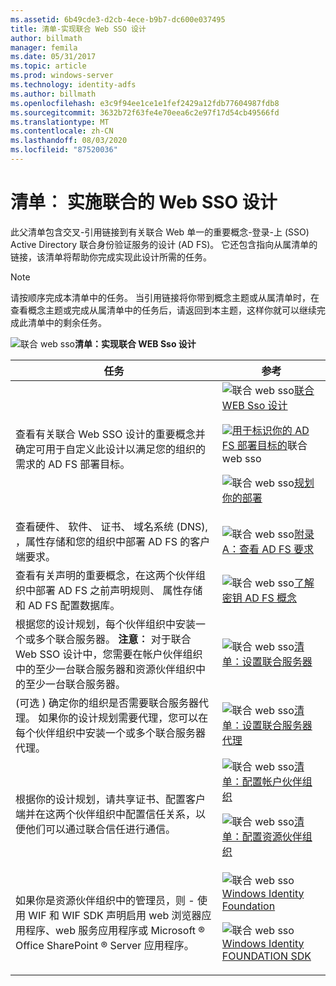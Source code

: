```yaml
---
ms.assetid: 6b49cde3-d2cb-4ece-b9b7-dc600e037495
title: 清单-实现联合 Web SSO 设计
author: billmath
manager: femila
ms.date: 05/31/2017
ms.topic: article
ms.prod: windows-server
ms.technology: identity-adfs
ms.author: billmath
ms.openlocfilehash: e3c9f94ee1ce1e1fef2429a12fdb77604987fdb8
ms.sourcegitcommit: 3632b72f63fe4e70eea6c2e97f17d54cb49566fd
ms.translationtype: MT
ms.contentlocale: zh-CN
ms.lasthandoff: 08/03/2020
ms.locfileid: "87520036"
---
```

# <a name="checklist-implementing-a-federated-web-sso-design"></a>清单︰ 实施联合的 Web SSO 设计

此父清单包含交叉\-引用链接到有关联合 Web 单一的重要概念\-登录\-上 \(SSO\) Active Directory 联合身份验证服务的设计 \(AD FS\)。 它还包含指向从属清单的链接，该清单将帮助你完成实现此设计所需的任务。

> [!NOTE]
> 请按顺序完成本清单中的任务。 当引用链接将你带到概念主题或从属清单时，在查看概念主题或完成从属清单中的任务后，请返回到本主题，这样你就可以继续完成此清单中的剩余任务。

![联合 web sso](media/2b05dce3-938f-4168-9b8f-1f4398cbdb9b.gif)**清单：实现联合 WEB Sso 设计**

|任务|参考|
|--------|-------------|
|查看有关联合 Web SSO 设计的重要概念并确定可用于自定义此设计以满足您的组织的需求的 AD FS 部署目标。|![联合 web sso](media/faa393df-4856-4431-9eda-4f4e5be72a90.gif)[联合 WEB Sso 设计](/previous-versions/windows/it-pro/windows-server-2012-R2-and-2012/dd807050(v=ws.11))<p>![](media/faa393df-4856-4431-9eda-4f4e5be72a90.gif)[用于标识你的 AD FS 部署目标的](../design/identifying-your-ad-fs-deployment-goals.md)联合 web sso<p>![联合 web sso](media/faa393df-4856-4431-9eda-4f4e5be72a90.gif)[规划你的部署](../design/planning-your-deployment.md)|
|查看硬件、 软件、 证书、 域名系统 \(DNS\), ，属性存储和您的组织中部署 AD FS 的客户端要求。|![联合 web sso](media/faa393df-4856-4431-9eda-4f4e5be72a90.gif)[附录 A：查看 AD FS 要求](/previous-versions/windows/it-pro/windows-server-2012-R2-and-2012/ff678034(v=ws.11))|
|查看有关声明的重要概念，在这两个伙伴组织中部署 AD FS 之前声明规则、 属性存储和 AD FS 配置数据库。|![联合 web sso](media/faa393df-4856-4431-9eda-4f4e5be72a90.gif)[了解密钥 AD FS 概念](../../ad-fs/technical-reference/Understanding-Key-AD-FS-Concepts.md)|
|根据您的设计规划，每个伙伴组织中安装一个或多个联合服务器。 **注意︰** 对于联合 Web SSO 设计中，您需要在帐户伙伴组织中的至少一台联合服务器和资源伙伴组织中的至少一台联合服务器。|![联合 web sso](media/bc6cea1a-1c6c-4124-8c8f-1df5adfe8c88.gif)[清单：设置联合服务器](Checklist--Setting-Up-a-Federation-Server.md)|
|\(可选 \) 确定你的组织是否需要联合服务器代理。 如果你的设计规划需要代理，您可以在每个伙伴组织中安装一个或多个联合服务器代理。|![联合 web sso](media/bc6cea1a-1c6c-4124-8c8f-1df5adfe8c88.gif)[清单：设置联合服务器代理](Checklist--Setting-Up-a-Federation-Server-Proxy.md)|
|根据你的设计规划，请共享证书、配置客户端并在这两个伙伴组织中配置信任关系，以便他们可以通过联合信任进行通信。|![联合 web sso](media/bc6cea1a-1c6c-4124-8c8f-1df5adfe8c88.gif)[清单：配置帐户伙伴组织](Checklist--Configuring-the-Account-Partner-Organization.md)<p>![联合 web sso](media/bc6cea1a-1c6c-4124-8c8f-1df5adfe8c88.gif)[清单：配置资源伙伴组织](Checklist--Configuring-the-Resource-Partner-Organization.md)|
|如果你是资源伙伴组织中的管理员，则 \- 使用 WIF 和 WIF SDK 声明启用 web 浏览器应用程序、web 服务应用程序或 Microsoft &reg; Office SharePoint &reg; Server 应用程序。|![联合 web sso](media/faa393df-4856-4431-9eda-4f4e5be72a90.gif)[Windows Identity Foundation](https://go.microsoft.com/fwlink/?LinkId=122266)<p>![联合 web sso](media/faa393df-4856-4431-9eda-4f4e5be72a90.gif)[Windows Identity FOUNDATION SDK](https://go.microsoft.com/fwlink/?LinkId=122266)|
